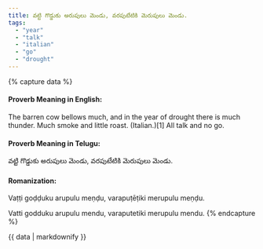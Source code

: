 ```yaml
---
title: వట్టి గొడ్డుకు అరుపులు మెండు, వరపుటేటికి మెరుపులు మెండు.
tags:
  - "year"
  - "talk"
  - "italian"
  - "go"
  - "drought"
---
```


{% capture data %}
#### Proverb Meaning in English:
The barren cow bellows much, and in the year of drought there is much thunder.
Much smoke and little roast. (Italian.)[1]
All talk and no go.

#### Proverb Meaning in Telugu:
వట్టి గొడ్డుకు అరుపులు మెండు, వరపుటేటికి మెరుపులు మెండు.

#### Romanization:
Vaṭṭi goḍḍuku arupulu meṇḍu, varapuṭēṭiki merupulu meṇḍu.

Vatti godduku arupulu mendu, varaputetiki merupulu mendu.
{% endcapture %}

{{ data | markdownify }}

